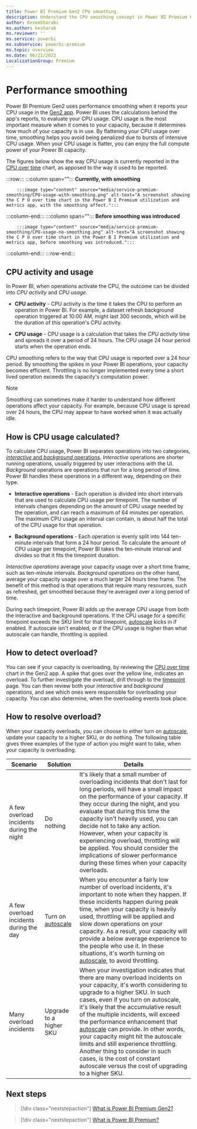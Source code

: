 ```yaml
---
title: Power BI Premium Gen2 CPU smoothing.
description: Understand the CPU smoothing concept in Power BI Premium Gen2 works.
author: KesemSharabi
ms.author: kesharab
ms.reviewer: ''
ms.service: powerbi
ms.subservice: powerbi-premium
ms.topic: overview
ms.date: 06/21/2022
LocalizationGroup: Premium 
---
```


# Performance smoothing

Power BI Premium Gen2 uses performance smoothing when it reports your CPU usage in the [Gen2 app](service-premium-gen2-metrics-app.md). Power BI uses the calculations behind the app's reports, to evaluate your CPU usage. CPU usage is the most important measure when it comes to your capacity, because it determines how much of your capacity is in use. By flattening your CPU usage over time, smoothing helps you avoid being penalized due to bursts of intensive CPU usage. When your CPU usage is flatter, you can enjoy the full compute power of your Power BI capacity.

The figures below show the way CPU usage is currently reported in the [CPU over time](service-premium-gen2-metrics-app.md#cpu-over-time) chart, as apposed to the way it used to be reported.  

:::row:::
   :::column span="":::
      **Currently, with smoothing**

        :::image type="content" source="media/service-premium-smoothing/CPU-usage-with-smoothing.png" alt-text="A screenshot showing the C P U over time chart in the Power B I Premium utilization and metrics app, with the smoothing affect.":::
   :::column-end:::
   :::column span="":::
      **Before smoothing was introduced**

        :::image type="content" source="media/service-premium-smoothing/CPU-usage-no-smoothing.png" alt-text="A screenshot showing the C P U over time chart in the Power B I Premium utilization and metrics app, before smoothing was introduced.":::
   :::column-end:::
:::row-end:::

## CPU activity and usage

In Power BI, when operations activate the CPU, the outcome can be divided into *CPU activity* and *CPU usage*.

* **CPU activity** - CPU activity is the time it takes the CPU to perform an operation in Power BI. For example, a dataset refresh background operation triggered at 10:00 AM, might last 300 seconds, which will be the duration of this operation's CPU activity.

* **CPU usage** - CPU usage is a calculation that takes the *CPU activity* time and spreads it over a period of 24 hours. The CPU usage 24 hour period starts when the operation ends.

CPU smoothing refers to the way that CPU usage is reported over a 24 hour period. By smoothing the spikes in your Power BI operations, your capacity becomes efficient. Throttling is no longer implemented every time a short lived operation exceeds the capacity's computation power.

>[!NOTE]
>Smoothing can sometimes make it harder to understand how different operations affect your capacity. For example, because CPU usage is spread over 24 hours, the CPU may appear to have worked when it was actually idle.

## How is CPU usage calculated?

To calculate CPU usage, Power BI separates operations into two categories, [*interactive* and *background* operations](service-premium-interactive-background-operations.md). *Interactive* operations are shorter running operations, usually triggered by user interactions with the UI. *Background* operations are operations that run for a long period of time. Power BI handles these operations in a different way, depending on their type.

* **Interactive operations** - Each operation is divided into short intervals that are used to calculate CPU usage per timepoint. The number of intervals changes depending on the amount of CPU usage needed by the operation, and can reach a maximum of 64 minutes per operation. The maximum CPU usage an interval can contain, is about half the total of the CPU usage for that operation.

* **Background operations** - Each operation is evenly split into 144 ten-minute intervals that form a 24 hour period. To calculate the amount of CPU usage per timepoint, Power BI takes the ten-minute interval and divides so that it fits the timepoint duration.

*Interactive operations* average your capacity usage over a short time frame, such as ten-minute intervals. *Background operations* on the other hand, average your capacity usage over a much larger 24 hours time frame. The benefit of this method is that operations that require many resources, such as refreshed, get smoothed because they're averaged over a long period of time.

During each timepoint, Power BI adds up the average CPU usage from both the interactive and background operations. If the CPU usage for a specific timepoint exceeds the SKU limit for that timepoint, [autoscale](service-premium-auto-scale.md) kicks in if enabled. If autoscale isn't enabled, or if the CPU usage is higher than what autoscale can handle, throttling is applied.

## How to detect overload?

You can see if your capacity is overloading, by reviewing the [CPU over time](service-premium-gen2-metrics-app.md#cpu-over-time) chart in the Gen2 app. A spike that goes over the yellow line, indicates an overload. To further investigate the overload, drill through to the [timepoint](service-premium-gen2-metrics-app.md#timepoint) page. You can then review both your *interactive* and *background* operations, and see which ones were responsible for overloading your capacity. You can also determine, when the overloading events took place.

## How to resolve overload?

When your capacity overloads, you can choose to either turn on [autoscale](service-premium-auto-scale.md), update your capacity to a higher SKU, or do nothing. The following table gives three examples of the type of action you might want to take, when your capacity is overloading.


| Scenario | Solution | Details  |
|----------|----------|----------|
| A few overload incidents during the night | Do nothing | It's likely that a small number of overloading incidents that don't last for long periods, will have a small impact on the performance of your capacity. If they occur during the night, and you evaluate that during this time the capacity isn't heavily used, you can decide not to take any action. However, when your capacity is experiencing overload, throttling will be applied. You should consider the implications of slower performance during these times when your capacity overloads. |
| A few overload incidents during the day | Turn on [autoscale](service-premium-auto-scale.md) | When you encounter a fairly low number of overload incidents, it's important to note when they happen. If these incidents happen during peak time, when your capacity is heavily used, throttling will be applied and slow down operations on your capacity. As a result, your capacity will provide a below average experience to the people who use it. In these situations, it's worth turning on [autoscale](service-premium-auto-scale.md), to avoid throttling. |
| Many overload incidents | Upgrade to a higher SKU | When your investigation indicates that there are many overload incidents on your capacity, it's worth considering to upgrade to a higher SKU. In such cases, even if you turn on autoscale, it's likely that the accumulative result of the multiple incidents, will exceed the performance enhancement that [autoscale](service-premium-auto-scale.md) can provide. In other words, your capacity might hit the autoscale limits and still experience throttling. Another thing to consider in such cases, is the cost of constant autoscale versus the cost of upgrading to a higher SKU. |

## Next steps

> [!div class="nextstepaction"]
> [What is Power BI Premium Gen2?](service-premium-gen2-what-is.md)

> [!div class="nextstepaction"]
> [What is Power BI Premium?](service-premium-what-is.md)
